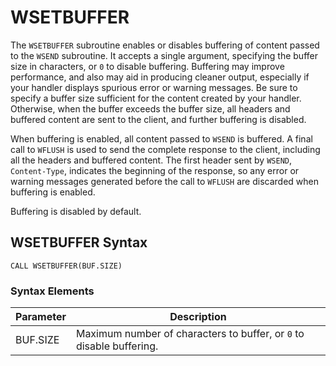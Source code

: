 # WSETBUFFER

<PageHeader />

The `WSETBUFFER` subroutine enables or disables buffering of content passed to the `WSEND` subroutine. It accepts a single argument, specifying the buffer size in characters, or `0` to disable buffering. Buffering may improve performance, and also may aid in producing cleaner output, especially if your handler displays spurious error or warning messages. Be sure to specify a buffer size sufficient for the content created by your handler. Otherwise, when the buffer exceeds the buffer size, all headers and buffered content are sent to the client, and further buffering is disabled.

When buffering is enabled, all content passed to `WSEND` is buffered. A final call to `WFLUSH` is used to send the complete response to the client, including all the headers and buffered content. The first header sent by `WSEND`, `Content-Type`, indicates the beginning of the response, so any error or warning messages generated before the call to `WFLUSH` are discarded when buffering is enabled.

Buffering is disabled by default.

## WSETBUFFER Syntax

```
CALL WSETBUFFER(BUF.SIZE)
```

### Syntax Elements

| Parameter | Description                                                          |
| --------- | -------------------------------------------------------------------- |
| BUF.SIZE  | Maximum number of characters to buffer, or `0` to disable buffering. |

<PageFooter />

